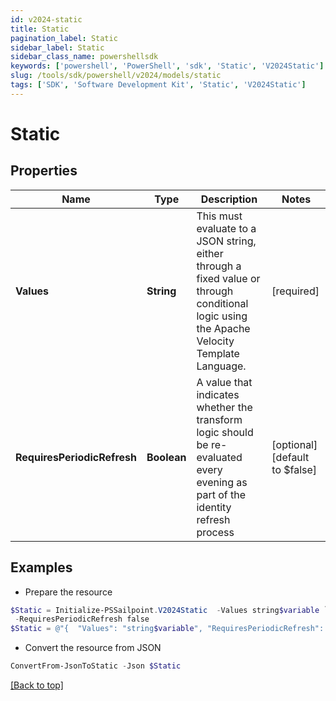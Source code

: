 ```yaml
---
id: v2024-static
title: Static
pagination_label: Static
sidebar_label: Static
sidebar_class_name: powershellsdk
keywords: ['powershell', 'PowerShell', 'sdk', 'Static', 'V2024Static'] 
slug: /tools/sdk/powershell/v2024/models/static
tags: ['SDK', 'Software Development Kit', 'Static', 'V2024Static']
---
```



# Static

## Properties

Name | Type | Description | Notes
------------ | ------------- | ------------- | -------------
**Values** | **String** | This must evaluate to a JSON string, either through a fixed value or through conditional logic using the Apache Velocity Template Language. | [required]
**RequiresPeriodicRefresh** | **Boolean** | A value that indicates whether the transform logic should be re-evaluated every evening as part of the identity refresh process | [optional] [default to $false]

## Examples

- Prepare the resource
```powershell
$Static = Initialize-PSSailpoint.V2024Static  -Values string$variable `
 -RequiresPeriodicRefresh false
$Static = @"{  "Values": "string$variable", "RequiresPeriodicRefresh": "false "}"@
```

- Convert the resource from JSON
```powershell
ConvertFrom-JsonToStatic -Json $Static
```


[[Back to top]](#) 

